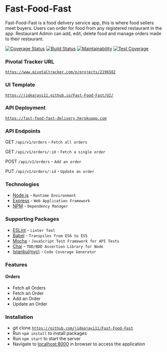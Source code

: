 # Fast-Food-Fast
Fast-Food-Fast is a food delivery service app, this is where food sellers meet buyers.
Users can order for food from any registered restaurant in the app.
Restaurant Admin can add, edit, delete food and manage orders made to their restaurant.


[![Coverage Status](https://coveralls.io/repos/github/jideajayi11/Fast-Food-Fast/badge.svg?branch=master)](https://coveralls.io/github/jideajayi11/Fast-Food-Fast?branch=master)
[![Build Status](https://travis-ci.org/jideajayi11/Fast-Food-Fast.svg?branch=master)](https://travis-ci.org/jideajayi11/Fast-Food-Fast)
[![Maintainability](https://api.codeclimate.com/v1/badges/e3cc5f29c81fad43b9ad/maintainability)](https://codeclimate.com/github/jideajayi11/Fast-Food-Fast/maintainability)
[![Test Coverage](https://api.codeclimate.com/v1/badges/e3cc5f29c81fad43b9ad/test_coverage)](https://codeclimate.com/github/jideajayi11/Fast-Food-Fast/test_coverage)


    
### Pivotal Tracker URL
[`https://www.pivotaltracker.com/n/projects/2196582`](https://www.pivotaltracker.com/n/projects/2196582)

### UI Template
[`https://jideajayi11.github.io/Fast-Food-Fast/UI/`](https://jideajayi11.github.io/Fast-Food-Fast/UI/)

### API Deployment
[`https://fast-food-fast-delivery.herokuapp.com`](https://fast-food-fast-delivery.herokuapp.com/)

### API Endpoints
GET `/api/v1/orders` - `Fetch all orders`

GET `/api/v1/orders/:id` - `Fetch a single order`

POST `/api/v1/orders` - `Add an order`

PUT `/api/v1/orders/:id` - `Update an order`


### Technologies
* [Node.js](https://nodejs.org/) - `Runtime Environment`
* [Express](https://expressjs.com/) - `Web Application Framework`
* [NPM](https://www.npmjs.com/) - `Dependency Manager`

### Supporting Packages
* [ESLint](https://eslint.org/) - `Linter Tool`
* [Babel](https://babeljs.io/) - `Transpiles from ES6 to ES5`
* [Mocha](https://mochajs.org/) - `JavaScript Test Framework for API Tests`
* [Chai](http://chaijs.com/) - `TDD/BDD Assertion Library for Node`
* [Istanbul(nyc)](https://istanbul.js.org/) - `Code Coverage Generator`

### Features
#### Orders
* Fetch all Orders
* Fetch an Order
* Add an Order
* Update an Order

### Installation
* git clone
  [`https://github.com/jideajayi11/Fast-Food-Fast`](https://github.com/jideajayi11/Fast-Food-Fast)
* Run `npm install` to install packages
* Run `npm start` to start the server
* Navigate to [localhost:8000](http://localhost:8000/) in browser to access the
  application
